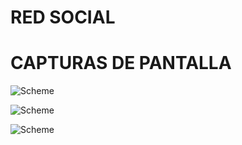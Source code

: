 # RED SOCIAL

# CAPTURAS DE PANTALLA

![Scheme](images/capturasdepantalla/captura1.png)


![Scheme](images/capturasdepantalla/captura2.png)


![Scheme](images/capturasdepantalla/captura3.png)


